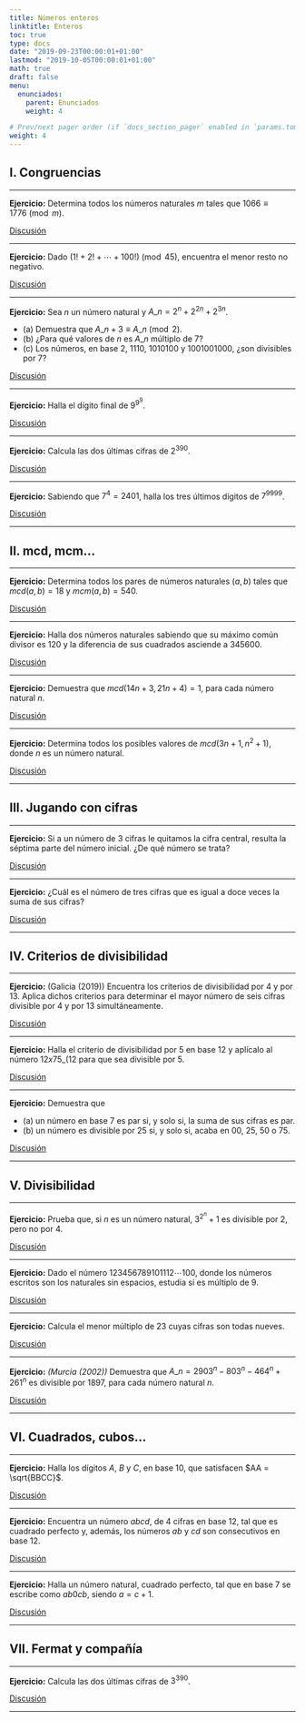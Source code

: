 ```yaml
---
title: Números enteros
linktitle: Enteros
toc: true
type: docs
date: "2019-09-23T00:00:01+01:00"
lastmod: "2019-10-05T00:00:01+01:00"
math: true
draft: false
menu:
  enunciados:
    parent: Enunciados
    weight: 4

# Prev/next pager order (if `docs_section_pager` enabled in `params.toml`)
weight: 4
---
```


## I. Congruencias

---

**Ejercicio:** Determina todos los números naturales $m$ tales que $1066\equiv 1776\pmod{m}$.

[Discusión](/2019/10/01/enunciados-propuestos-iv/)

---

**Ejercicio:** Dado $(1! + 2! + \cdots + 100!)\pmod{45}$, encuentra el menor resto no negativo.

[Discusión](/2019/10/01/enunciados-propuestos-iv/)

---

**Ejercicio:** Sea $n$ un número natural y $A\_n = 2^n + 2^{2n} + 2^{3n}$.

- (a) Demuestra que $A\_{n+3}\equiv A\_n\pmod{2}$.
- (b) ¿Para qué valores de $n$ es $A\_n$ múltiplo de $7$?
- (c\) Los números, en base $2$, $1110$, $1010100$ y $1001001000$, ¿son divisibles por $7$?

[Discusión](/2019/10/01/enunciados-propuestos-iv/)

---

**Ejercicio:** Halla el dígito final de $9^{9^9}$.

[Discusión](/2019/10/02/enunciados-propuestos-v/)

---

**Ejercicio:** Calcula las dos últimas cifras de $2^{390}$.

[Discusión](/2019/09/23/comenzamos-nuevo-proyecto-de-problemas-de-oposicion/)

---

**Ejercicio:** Sabiendo que $7^4 = 2401$, halla los tres últimos dígitos de $7^{9999}$.

[Discusión](/2019/10/02/enunciados-propuestos-v/)

---

## II. mcd, mcm...

---

**Ejercicio:** Determina todos los pares de números naturales $(a,b)$ tales que $mcd(a,b) = 18$ y $mcm(a,b) = 540$.

[Discusión](/2019/10/01/enunciados-propuestos-iv/)

---

**Ejercicio:** Halla dos números naturales sabiendo que su máximo común divisor es $120$ y la diferencia de sus cuadrados asciende a $345600$.

[Discusión](/2019/10/01/enunciados-propuestos-iv/)

---

**Ejercicio:** Demuestra que $mcd(14n+3, 21n+4)=1$, para cada número natural $n$.

[Discusión](/2019/10/02/enunciados-propuestos-v/)

---

**Ejercicio:** Determina todos los posibles valores de $mcd(3n+1, n^2+1)$, donde $n$ es un número natural.

[Discusión](/2019/10/02/enunciados-propuestos-v/)

---

## III. Jugando con cifras

---

**Ejercicio:** Si a un número de $3$ cifras le quitamos la cifra central, resulta la séptima parte del número inicial. ¿De qué número se trata?

[Discusión](/2019/10/02/enunciados-propuestos-v/)

---

**Ejercicio:** ¿Cuál es el número de tres cifras que es igual a doce veces la suma de sus cifras?

[Discusión](/2019/10/02/enunciados-propuestos-v/)

---

## IV. Criterios de divisibilidad

---

**Ejercicio:** (Galicia (2019)) Encuentra los criterios de divisibilidad por $4$ y por $13$. Aplica dichos criterios para determinar el mayor número de seis cifras divisible por $4$ y por $13$ simultáneamente.

[Discusión](/2019/09/25/enunciados-propuestos-iii/)

---

**Ejercicio:** Halla el criterio de divisibilidad por $5$ en base $12$ y aplícalo al número $12x75\_{(12}$ para que sea divisible por $5$.

[Discusión](/2019/10/05/enunciados-propuestos-vi/)

---

**Ejercicio:** Demuestra que

- (a) un número en base $7$ es par si, y solo si, la suma de sus cifras es par.
- (b) un número es divisible por $25$ si, y solo si, acaba en $00$, $25$, $50$ o $75$.

[Discusión](/2019/10/05/enunciados-propuestos-vi/)

---

## V. Divisibilidad

---

**Ejercicio:** Prueba que, si $n$ es un número natural, $3^{2 ^ n}+1$ es divisible por $2$, pero no por $4$.

[Discusión](/2019/10/05/enunciados-propuestos-vi/)

---

**Ejercicio:** Dado el número $123456789101112\cdots100$, donde los números escritos son los naturales sin espacios, estudia si es múltiplo de $9$.

[Discusión](/2019/10/05/enunciados-propuestos-vi/)

---

**Ejercicio:** Calcula el menor múltiplo de $23$ cuyas cifras son todas nueves.

[Discusión](/2019/10/05/enunciados-propuestos-vi/)

---

**Ejercicio:** *(Murcia (2002))* Demuestra que $A\_n = 2903^n - 803^n - 464^n + 261^n$ es divisible por $1897$, para cada número natural $n$.

[Discusión](/2019/10/05/enunciados-propuestos-vi/)

---

## VI. Cuadrados, cubos...

---

**Ejercicio:** Halla los dígitos $A$, $B$ y $C$, en base $10$, que satisfacen $AA = \sqrt{BBCC}$.

[Discusión](/2019/09/25/enunciados-propuestos-iii/)

---

**Ejercicio:** Encuentra un número $abcd$, de $4$ cifras en base $12$, tal que es cuadrado perfecto y, además, los números $ab$ y $cd$ son consecutivos en base $12$.

[Discusión](/2019/09/25/enunciados-propuestos-iii/)

---

**Ejercicio:** Halla un número natural, cuadrado perfecto, tal que en base $7$ se escribe como $ab0cb$, siendo $a = c + 1$.

[Discusión](/2019/09/25/enunciados-propuestos-iii/)

---

## VII. Fermat y compañía

---

**Ejercicio:** Calcula las dos últimas cifras de $3^{390}$.

[Discusión](/2019/09/23/comenzamos-nuevo-proyecto-de-problemas-de-oposicion/)

---
